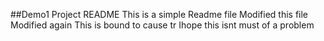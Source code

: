 ##Demo1 Project README
This is a simple Readme file
Modified this file
Modified again
This is bound to cause tr
Ihope this isnt must of a problem
